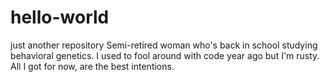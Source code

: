 # hello-world
just another repository
Semi-retired woman who's back in school studying behavioral genetics. I used to fool around with code year ago but I'm rusty. All I got for now, are the best intentions. 
